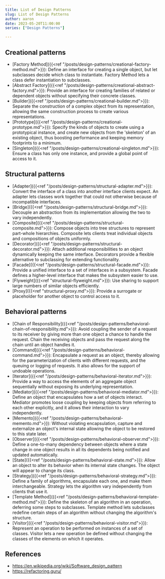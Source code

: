 ```yaml
---
title: List of Design Patterns
slug: List of Design Patterns
author: aaron
date: 2023-05-20T11:00:00
series: ["Design Patterns"]

---
```


<!-- ---
title: "Design Patterns" # in any language you want
layout: "single" # is necessary
url: "/design-patterns/"
description: "List for Design Patterns"
# summary: "search"
--- -->


## Creational patterns
  - [Factory Method]({{<ref "/posts/design-patterns/creational-factory-method.md">}}): Define an interface for creating a single object, but let subclasses decide which class to instantiate. Factory Method lets a class defer instantiation to subclasses.
  - [Abstract Factory]({{<ref "/posts/design-patterns/creational-abstract-factory.md">}}): Provide an interface for creating families of related or dependent objects without specifying their concrete classes.
  - [Builder]({{<ref "/posts/design-patterns/creational-builder.md">}}): Separate the construction of a complex object from its representation, allowing the same construction process to create various representations.
  - [Prototype]({{<ref "/posts/design-patterns/creational-prototype.md">}}): Specify the kinds of objects to create using a prototypical instance, and create new objects from the 'skeleton' of an existing object, thus boosting performance and keeping memory footprints to a minimum.
  - [Singleton]({{<ref "/posts/design-patterns/creational-singleton.md">}}): Ensure a class has only one instance, and provide a global point of access to it.
## Structural patterns
  - [Adapter]({{<ref "/posts/design-patterns/structural-adapter.md">}}): Convert the interface of a class into another interface clients expect. An adapter lets classes work together that could not otherwise because of incompatible interfaces.
  - [Bridge]({{<ref "/posts/design-patterns/structural-bridge.md">}}): Decouple an abstraction from its implementation allowing the two to vary independently.
  - [Composite]({{<ref "/posts/design-patterns/structural-composite.md">}}): Compose objects into tree structures to represent part-whole hierarchies. Composite lets clients treat individual objects and compositions of objects uniformly.
  - [Decorator]({{<ref "/posts/design-patterns/structural-decorator.md">}}): Attach additional responsibilities to an object dynamically keeping the same interface. Decorators provide a flexible alternative to subclassing for extending functionality.
  - [Facade]({{<ref "/posts/design-patterns/structural-facade.md">}}): Provide a unified interface to a set of interfaces in a subsystem. Facade defines a higher-level interface that makes the subsystem easier to use.
  - [Flyweight]({{<ref "structural-flyweight.md">}}): Use sharing to support large numbers of similar objects efficiently.
  - [Proxy]({{<ref "structural-proxy.md">}}): Provide a surrogate or placeholder for another object to control access to it.
## Behavioral patterns
  - [Chain of Responsibility]({{<ref "/posts/design-patterns/behavioral-chain-of-responsibility.md">}}): Avoid coupling the sender of a request to its receiver by giving more than one object a chance to handle the request. Chain the receiving objects and pass the request along the chain until an object handles it.
  - [Command]({{<ref "/posts/design-patterns/behavioral-command.md">}}): Encapsulate a request as an object, thereby allowing for the parameterization of clients with different requests, and the queuing or logging of requests. It also allows for the support of undoable operations.
  - [Iterator]({{<ref "/posts/design-patterns/behavioral-iterator.md">}}): Provide a way to access the elements of an aggregate object sequentially without exposing its underlying representation.
  - [Mediator]({{<ref "/posts/design-patterns/behavioral-mediator.md">}}): Define an object that encapsulates how a set of objects interact. Mediator promotes loose coupling by keeping objects from referring to each other explicitly, and it allows their interaction to vary independently.
  - [Memento]({{<ref "/posts/design-patterns/behavioral-memento.md">}}): Without violating encapsulation, capture and externalize an object's internal state allowing the object to be restored to this state later.
  - [Observer]({{<ref "/posts/design-patterns/behavioral-observer.md">}}): Define a one-to-many dependency between objects where a state change in one object results in all its dependents being notified and updated automatically.
  - [State]({{<ref "/posts/design-patterns/behavioral-state.md">}}): Allow an object to alter its behavior when its internal state changes. The object will appear to change its class.
  - [Strategy]({{<ref "/posts/design-patterns/behavioral-strategy.md">}}): Define a family of algorithms, encapsulate each one, and make them interchangeable. Strategy lets the algorithm vary independently from clients that use it.
  - [Template Method]({{<ref "/posts/design-patterns/behavioral-template-method.md">}}): Define the skeleton of an algorithm in an operation, deferring some steps to subclasses. Template method lets subclasses redefine certain steps of an algorithm without changing the algorithm's structure.
  - [Visitor]({{<ref "/posts/design-patterns/behavioral-visitor.md">}}): Represent an operation to be performed on instances of a set of classes. Visitor lets a new operation be defined without changing the classes of the elements on which it operates.

## References

- https://en.wikipedia.org/wiki/Software_design_pattern
- https://refactoring.guru/
